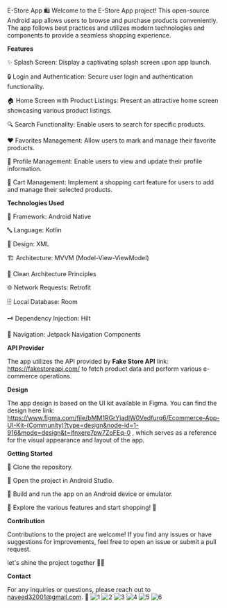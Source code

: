 E-Store App 🛍️
Welcome to the E-Store App project! This open-source Android app allows users to browse and purchase products conveniently. The app follows best practices and utilizes modern technologies and components to provide a seamless shopping experience.

**Features**

✨ Splash Screen: Display a captivating splash screen upon app launch.

🔒 Login and Authentication: Secure user login and authentication functionality.

🏠 Home Screen with Product Listings: Present an attractive home screen showcasing various product listings.

🔍 Search Functionality: Enable users to search for specific products.

❤️ Favorites Management: Allow users to mark and manage their favorite products.

👤 Profile Management: Enable users to view and update their profile information.

🛒 Cart Management: Implement a shopping cart feature for users to add and manage their selected products.

**Technologies Used**

📱 Framework: Android Native

🔤 Language: Kotlin

🎨 Design: XML

🏗️ Architecture: MVVM (Model-View-ViewModel)

🧹 Clean Architecture Principles

🌐 Network Requests: Retrofit

🗄️ Local Database: Room

🗝️ Dependency Injection: Hilt

🧭 Navigation: Jetpack Navigation Components



**API Provider**

The app utilizes the API provided by **Fake Store API** link: https://fakestoreapi.com/ to fetch product data and perform various e-commerce operations.

**Design**

The app design is based on the UI kit available in Figma. You can find the design here link: https://www.figma.com/file/bMM1RGrYjadIW0Vedfurq6/Ecommerce-App-UI-Kit-(Community)?type=design&node-id=1-916&mode=design&t=ifnxere7pw7ZoFEq-0 , which serves as a reference for the visual appearance and layout of the app.

**Getting Started**

👥 Clone the repository.

📂 Open the project in Android Studio.

🔨 Build and run the app on an Android device or emulator.

🌟 Explore the various features and start shopping! 💫

**Contribution**

Contributions to the project are welcome! If you find any issues or have suggestions for improvements, feel free to open an issue or submit a pull request.

let's shine the project together 🙌🎉

**Contact**

For any inquiries or questions, please reach out to naveed32001@gmail.com. 📩
![1](https://github.com/Naveed-Baloch/E-Store-App/assets/83871075/876ec495-94b1-40ad-8c80-4857cfb906dc)
![2](https://github.com/Naveed-Baloch/E-Store-App/assets/83871075/1c2a4a6a-e4b9-449b-bd71-a478d7f11dbf)
![3](https://github.com/Naveed-Baloch/E-Store-App/assets/83871075/fdd00748-ccfe-4d29-b2d7-f9110c126aa9)
![4](https://github.com/Naveed-Baloch/E-Store-App/assets/83871075/25348f9d-4c1b-4a85-8ed1-88c0dd361c9c)
![5](https://github.com/Naveed-Baloch/E-Store-App/assets/83871075/26d5cb3d-2a37-4143-b6bf-ae7f4f002020)
![6](https://github.com/Naveed-Baloch/E-Store-App/assets/83871075/76f08ee4-bf9a-4c7a-bae5-4c13fddc43a5)


